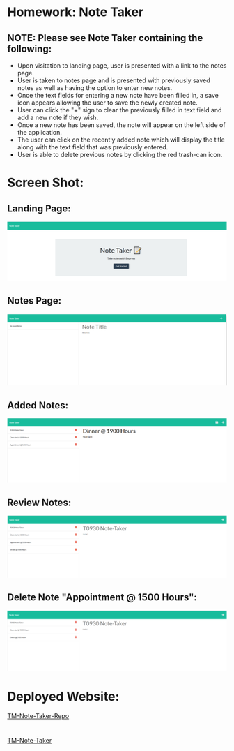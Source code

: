 
# Homework: Note Taker

## NOTE: Please see Note Taker containing the following:

* Upon visitation to landing page, user is presented with a link to the notes page.
* User is taken to notes page and is presented with previously saved notes as well as having the option to enter new notes.
* Once the text fields for entering a new note have been filled in, a save icon appears allowing the user to save the newly created note.
* User can click the "+" sign to clear the previously filled in text field and add a new note if they wish.
* Once a new note has been saved, the note will appear on the left side of the application.
* The user can click on the recently added note which will display the title along with the text field that was previously entered.
* User is able to delete previous notes by clicking the red trash-can icon.

# Screen Shot:  
## Landing Page:
![Preview](https://github.com/T0930/TM-Note-Taker/blob/main/images/notelanding.png)
## Notes Page:
![Preview](https://github.com/T0930/TM-Note-Taker/blob/main/images/noteblank.png)
## Added Notes:
![Preview](https://github.com/T0930/TM-Note-Taker/blob/main/images/noteentry.png)
## Review Notes:
![Preview](https://github.com/T0930/TM-Note-Taker/blob/main/images/noteretrieve.png)
## Delete Note "Appointment @ 1500 Hours":
![Preview](https://github.com/T0930/TM-Note-Taker/blob/main/images/notesdelete.png)

# Deployed Website:
[TM-Note-Taker-Repo](https://github.com/T0930/TM-Note-Taker)
#
[TM-Note-Taker](https://tm-note-taker.herokuapp.com/)